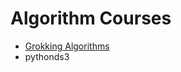 # Algorithm Courses
- [Grokking Algorithms](https://github.com/jong8jong8/algorithm/tree/main/grokking)
- pythonds3
